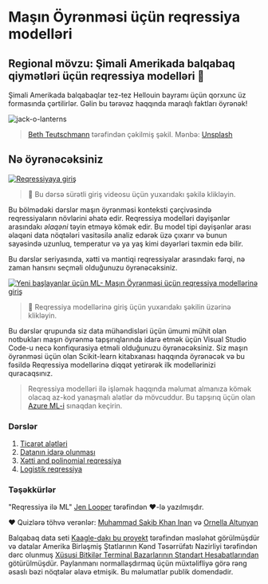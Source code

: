 # Maşın Öyrənməsi üçün reqressiya modelləri
## Regional mövzu: Şimali Amerikada balqabaq qiymətləri üçün reqressiya modelləri 🎃

Şimali Amerikada balqabaqlar tez-tez Hellouin bayramı üçün qorxunc üz formasında çərtilirlər. Gəlin bu tərəvəz haqqında maraqlı faktları öyrənək!

![jack-o-lanterns](../images/jack-o-lanterns.jpg)
><a href="https://unsplash.com/@teutschmann?utm_source=unsplash&utm_medium=referral&utm_content=creditCopyText">Beth Teutschmann</a> tərəfindən çəkilmiş şəkil. Mənbə: <a href="https://unsplash.com/s/photos/jack-o-lanterns?utm_source=unsplash&utm_medium=referral&utm_content=creditCopyText">Unsplash</a>

## Nə öyrənəcəksiniz

[![Reqressiyaya giriş](https://img.youtube.com/vi/5QnJtDad4iQ/0.jpg)](https://youtu.be/5QnJtDad4iQ "Reqressiya giriş videosu - İzləmək üçün klikləyin!")
> 🎥 Bu dərsə sürətli giriş videosu üçün yuxarıdakı şəkilə klikləyin.

Bu bölmədəki dərslər maşın öyrənməsi konteksti çərçivəsində reqressiyaların növlərini əhatə edir. Reqressiya modelləri dəyişənlər arasındakı _əlaqəni_ təyin etməyə kömək edir. Bu model tipi dəyişənlər arası əlaqəni data nöqtələri vasitəsilə analiz edərək üzə çıxarır və bunun sayəsində uzunluq, temperatur və ya yaş kimi dəyərləri təxmin edə bilir.

Bu dərslər seriyasında, xətti və məntiqi reqressiyalar arasındakı fərqi, nə zaman hansını seçməli olduğunuzu öyrənəcəksiniz.

[![Yeni başlayanlar üçün ML- Maşın Öyrənməsi üçün reqressiya modellərinə giriş](https://img.youtube.com/vi/XA3OaoW86R8/0.jpg)](https://youtu.be/XA3OaoW86R8 "Yeni başlayanlar üçün ML- Maşın Öyrənməsi üçün reqressiya modellərinə giriş")

> 🎥 Reqressiya modellərinə giriş üçün yuxarıdakı şəkilin üzərinə klikləyin.

Bu dərslər qrupunda siz data mühəndisləri üçün ümumi mühit olan notbukları maşın öyrənmə tapşırıqlarında idarə etmək üçün Visual Studio Code-u necə konfiqurasiya etməli olduğunuzu öyrənəcəksiniz. Siz maşın öyrənməsi üçün olan Scikit-learn kitabxanası haqqında öyrənəcək və bu fəsildə Reqressiya modellərinə diqqət yetirərək ilk modellərinizi quracaqsınız.

> Reqressiya modelləri ilə işləmək haqqında məlumat almanıza kömək olacaq az-kod yanaşmalı alətlər də mövcuddur. Bu tapşırıq üçün olan [Azure ML-i](https://docs.microsoft.com/learn/modules/create-regression-model-azure-machine-learning-designer/?WT.mc_id=academic-77952-leestott) sınaqdan keçirin.

### Dərslər

1. [Ticarət alətləri](../1-Tools/translations/README.az.md)
2. [Datanın idarə olunması](../2-Data/transalations/README.az.md)
3. [Xətti and polinomial reqressiya](../3-Linear/translations/README.az.md)
4. [Logistik reqressiya](../4-Logistic/translations/README.az.md)

### Təşəkkürlər

"Reqressiya ilə ML" [Jen Looper](https://twitter.com/jenlooper) tərəfindən ♥️-lə yazılmışdır.

♥️ Quizlərə töhvə verənlər: [Muhammad Sakib Khan Inan](https://twitter.com/Sakibinan) və [Ornella Altunyan](https://twitter.com/ornelladotcom)

Balqabaq data seti [Kaagle-dakı bu proyekt](https://www.kaggle.com/usda/a-year-of-pumpkin-prices) tərəfindən məsləhət görülmüşdür və datalar Amerika Birləşmiş Ştatlarının Kənd Təsərrüfatı Nazirliyi tərəfindən dərc olunmuş [Xüsusi Bitkilər Terminal Bazarlarının Standart Hesabatlarından](https://www.marketnews.usda.gov/mnp/fv-report-config-step1?type=termPrice) götürülmüşdür. Paylanmanı normallaşdırmaq üçün müxtəlifliyə görə rəng əsaslı bəzi nöqtələr əlavə etmişik. Bu məlumatlar publik domendədir.